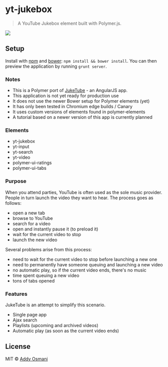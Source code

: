 yt-jukebox
==========

> A YouTube Jukebox element built with Polymer.js.  


![](http://i.imgur.com/D8LpCUT.png)

## Setup

Install with [npm](https://npmjs.org/) and [bower](http://bower.io): `npm install && bower install`. You can then preview the application by running `grunt server`.

### Notes

* This is a Polymer port of [JukeTube](https://github.com/jgthms/juketube) - an AngularJS app.
* This application is not yet ready for production use
* It does not use the newer Bower setup for Polymer elements (yet)
* It has only been tested in Chromium edge builds / Canary
* It uses custom versions of elements found in polymer-elements
* A tutorial based on a newer version of this app is currently planned

### Elements

* yt-jukebox
* yt-input
* yt-search
* yt-video
* polymer-ui-ratings
* polymer-ui-tabs

### Purpose

When you attend parties, YouTube is often used as the sole music provider. People in turn launch the video they want to hear. The process goes as follows:

* open a new tab
* browse to YouTube
* search for a video
* open and instantly pause it (to preload it)
* wait for the current video to stop
* launch the new video

Several problems arise from this process:

* need to wait for the current video to stop before launching a new one
* need to permanently have someone queuing and launching a new video
* no automatic play, so if the current video ends, there's no music
* time spent queuing a new video
* tons of tabs opened

### Features

JukeTube is an attempt to simplify this scenario.

* Single page app
* Ajax search
* Playlists (upcoming and archived videos)
* Automatic play (as soon as the current video ends)

## License

MIT © [Addy Osmani](http://addyosmani.com)
